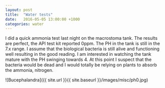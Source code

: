 ```yaml
---
layout: post
title:  "Water tests"
date:   2016-05-05 13:00:00 +1000
categories: water
---
```


I did a quick ammonia test last night on the macrostoma tank. The results are perfect, the API test kit reported 0ppm. The PH in the tank is still in the 7.x range. I assume that the biological bacteria is still alive and functioning well resulting in the good reading. I am interested in watching the tank mature with the PH swinging towards 4. At this point I suspect that the bacteria would be dead and I would totally be relying on plants to absorb the ammonia, nitrogen. 

![Bucephalandra]({{ site.url }}{{ site.baseurl }}/images/misc/ph0.jpg)
